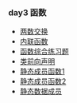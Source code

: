 ### day3 函数

- [两数交换](../../../../cppThings/practice/day3/3-1-两数交换.cpp)
- [内联函数]()
- [函数综合练习题]()
- [类前向声明]()
- [静态成员函数1]()
- [静态成员函数2]()
- [静态数据成员]()